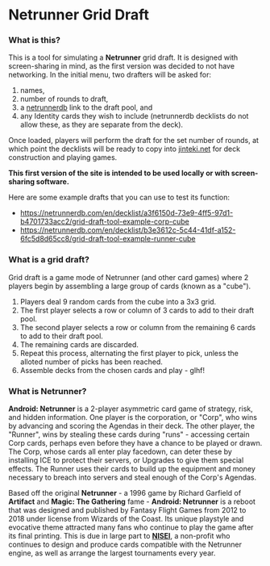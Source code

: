 # Netrunner Grid Draft

### What is this?

This is a tool for simulating a **Netrunner** grid draft. It is designed with screen-sharing in mind, as the first version was decided to not have networking. In the initial menu, two drafters will be asked for:
1. names,
2. number of rounds to draft,
3. a [netrunnerdb](https://netrunnerdb.com/) link to the draft pool, and
4. any Identity cards they wish to include (netrunnerdb decklists do not allow these, as they are separate from the deck).

Once loaded, players will perform the draft for the set number of rounds, at which point the decklists will be ready to copy into [jinteki.net](https://jinteki.net) for deck construction and playing games.

**This first version of the site is intended to be used locally or with screen-sharing software.** 

Here are some example drafts that you can use to test its function:
- https://netrunnerdb.com/en/decklist/a3f6150d-73e9-4ff5-97d1-b4701733acc2/grid-draft-tool-example-corp-cube
- https://netrunnerdb.com/en/decklist/b3e3612c-5c44-41df-a152-6fc5d8d65cc8/grid-draft-tool-example-runner-cube

### What is a grid draft?
Grid draft is a game mode of Netrunner (and other card games) where 2 players begin by assembling a large group of cards (known as a "cube"). 
1. Players deal 9 random cards from the cube into a 3x3 grid. 
2. The first player selects a row or column of 3 cards to add to their draft pool. 
3. The second player selects a row or column from the remaining 6 cards to add to their draft pool. 
4. The remaining cards are discarded.
5. Repeat this process, alternating the first player to pick, unless the alloted number of picks has been reached.
6. Assemble decks from the chosen cards and play - glhf!

### What is Netrunner? 
**Android: Netrunner** is a 2-player asymmetric card game of strategy, risk, and hidden information. One player is the corporation, or "Corp", who wins by advancing and scoring the Agendas in their deck. The other player, the "Runner", wins by stealing these cards during "runs" - accessing certain Corp cards, perhaps even before they have a chance to be played or drawn. The Corp, whose cards all enter play facedown, can deter these by installing ICE to protect their servers, or Upgrades to give them special effects. The Runner uses their cards to build up the equipment and money necessary to breach into servers and steal enough of the Corp's Agendas.

Based off the original **Netrunner** - a 1996 game by Richard Garfield of **Artifact** and **Magic: The Gathering** fame - **Android: Netrunner** is a reboot that was designed and published by Fantasy Flight Games from 2012 to 2018 under license from Wizards of the Coast. Its unique playstyle and evocative theme attracted many fans who continue to play the game after its final printing. This is due in large part to **[NISEI](https://nisei.net/)**, a non-profit who continues to design and produce cards compatible with the Netrunner engine, as well as arrange the largest tournaments every year.